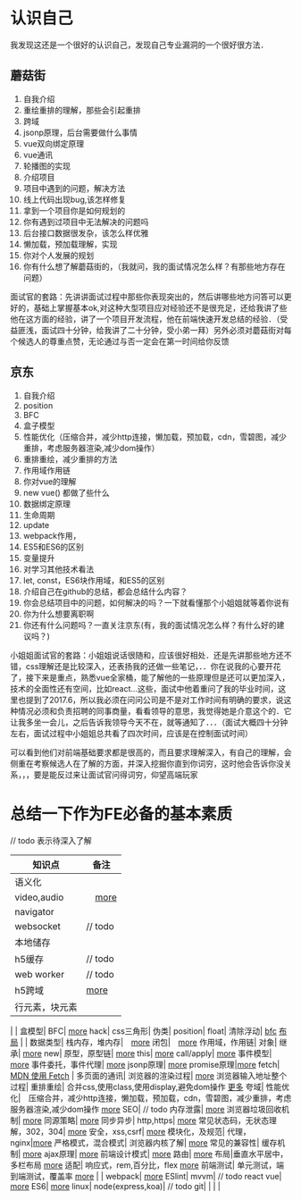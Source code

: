 # 认识自己

我发现这还是一个很好的认识自己，发现自己专业漏洞的一个很好很方法．

## 蘑菇街

1. 自我介绍
1. 重绘重排的理解，那些会引起重排
1. 跨域
1. jsonp原理，后台需要做什么事情
1. vue双向绑定原理
1. vue通讯
1. 轮播图的实现
1. 介绍项目
1. 项目中遇到的问题，解决方法
1. 线上代码出现bug,该怎样修复
1. 拿到一个项目你是如何规划的
1. 你有遇到过项目中无法解决的问题吗
1. 后台接口数据很发杂，该怎么样优雅
1. 懒加载，预加载理解，实现
1. 你对个人发展的规划
1. 你有什么想了解蘑菇街的，（我就问，我的面试情况怎么样？有那些地方存在问题）

面试官的套路：先讲讲面试过程中那些你表现突出的，然后讲哪些地方问答可以更好的，基础上掌握基本ok,对这种大型项目应对经验还不是很充足，还给我讲了些他在这方面的经验，讲了一个项目开发流程，他在前端快速开发总结的经验．（受益匪浅，面试四十分钟，给我讲了二十分钟，受小弟一拜）另外必须对蘑菇街对每个候选人的尊重点赞，无论通过与否一定会在第一时间给你反馈

## 京东

1. 自我介绍
1. position
1. BFC
1. 盒子模型
1. 性能优化（压缩合并，减少http连接，懒加载，预加载，cdn，雪碧图，减少重排，考虑服务器渲染,减少dom操作）
1. 重排重绘，减少重排的方法
1. 作用域作用链
1. 你对vue的理解
1. new vue() 都做了些什么
1. 数据绑定原理
1. 生命周期
1. update
1. webpack作用，
1. ES5和ES6的区别
1. 变量提升
1. 对学习其他技术看法
1. let, const，ES6块作用域，和ES5的区别
1. 介绍自己在github的总结，都会总结什么内容？
1. 你会总结项目中的问题，如何解决的吗？一下就看懂那个小姐姐就等着你说有
1. 你为什么想要离职啊
1. 你还有什么问题吗？一直关注京东(有，我的面试情况怎么样？有什么好的建议吗？)

小姐姐面试官的套路：小姐姐说话很随和，应该很好相处．还是先讲那些地方还不错，css理解还是比较深入，还表扬我的还做一些笔记，．．你在说我的心要开花了，接下来是重点，熟悉vue全家桶，能了解他的一些原理但是还可以更加深入，技术的全面性还有空间，比如react...这些，面试中他着重问了我的毕业时间，这里也提到了2017.6，所以我必须在问问公司是不是对工作时间有明确的要求，说这种情况必须和负责招聘的同事商量，看看领导的意思，我觉得她是介意这个的．它让我多坐一会儿，之后告诉我领导今天不在，就等通知了．．．（面试大概四十分钟左右，面试过程中小姐姐总共看了四次时间，应该是在控制面试时间）


可以看到他们对前端基础要求都是很高的，而且要求理解深入，有自己的理解，会侧重在考察候选人在了解的方面，并深入挖掘你直到你词穷，这时他会告诉你没关系，，，要是能反过来让面试官问得词穷，仰望高端玩家


# 总结一下作为FE必备的基本素质

// todo 表示待深入了解

知识点|备注
---|---
语义化|
video,audio|　[more](https://caoshengxiang.github.io/vue2_config/chapter6/video.html)
navigator|
websocket| // todo
本地储存|
h5缓存| // todo
web worker | // todo
h5跨域| [more](https://caoshengxiang.github.io/vue2_config/chapter6/kuayu.html)
行元素，块元素|
|
|
盒模型|
BFC| [more](https://caoshengxiang.github.io/vue2_config/chapter6/css-bfc.html)
hack|
css三角形|
伪类|
position|
float|
清除浮动| [bfc](https://caoshengxiang.github.io/vue2_config/chapter6/css-bfc.html) [布局](https://caoshengxiang.github.io/vue2_config/chapter6/css-buju.html)
|
|
数据类型|
栈内存，堆内存|　[more](https://caoshengxiang.github.io/vue2_config/chapter6/neicun.html)
闭包|　[more](https://caoshengxiang.github.io/vue2_config/chapter6/js-bibao.html)
作用域，作用链|
对象|
继承| [more](https://caoshengxiang.github.io/vue2_config/chapter6/js-jicheng.html)
new|
原型，原型链| [more](https://caoshengxiang.github.io/vue2_config/chapter6/js-prototype.html)
this| [more](https://caoshengxiang.github.io/vue2_config/chapter6/js-this.html)
call/apply| [more](https://caoshengxiang.github.io/vue2_config/chapter6/js-shen-ru.html)
事件模型| [more](https://caoshengxiang.github.io/vue2_config/chapter6/js-event.html)
事件委托，事件代理| [more](https://caoshengxiang.github.io/vue2_config/chapter6/js-event.html)
jsonp原理| [more](https://caoshengxiang.github.io/vue2_config/chapter6/kuayu.html)
promise原理|[more](https://caoshengxiang.github.io/vue2_config/chapter6/js-promise.html)
fetch| [MDN 使用 Fetch](https://developer.mozilla.org/zh-CN/docs/Web/API/Fetch_API/Using_Fetch)
|
多页面的通讯|
浏览器的渲染过程| [more](https://caoshengxiang.github.io/vue2_config/chapter6/chong-pai-hui.html)
浏览器输入地址整个过程|
重排重绘| 合并css,使用class,使用display,避免dom操作 [更多](https://caoshengxiang.github.io/vue2_config/chapter6/chong-pai-hui.html)
夸域|
性能优化|　压缩合并，减少http连接，懒加载，预加载，cdn，雪碧图，减少重排，考虑服务器渲染,减少dom操作 [more](https://caoshengxiang.github.io/vue2_config/chapter6/youhua.html)
SEO| // todo
内存泄露| [more](https://caoshengxiang.github.io/vue2_config/chapter6/js-bibao.html)
浏览器垃圾回收机制| [more](https://caoshengxiang.github.io/vue2_config/chapter6/js-bibao.html)
同源策略| [more](https://caoshengxiang.github.io/vue2_config/chapter6/kuayu.html)
同步异步|
http,https| [more](https://caoshengxiang.github.io/vue2_config/chapter6/http-code.html)
常见状态码，无状态理解，302，304| [more](https://caoshengxiang.github.io/vue2_config/chapter6/http-code.html)
安全，xss,csrf| [more](https://caoshengxiang.github.io/vue2_config/chapter6/web-an-quan.html)
模块化，及规范|
代理，nginx|[more](https://caoshengxiang.github.io/vue2_config/chapter6/nginx.html)
严格模式，混合模式|
浏览器内核了解| [more](https://caoshengxiang.github.io/vue2_config/chapter7/bs.html)
常见的兼容性|
缓存机制| [more](https://caoshengxiang.github.io/vue2_config/chapter6/huancun.html)
ajax原理| [more](https://caoshengxiang.github.io/vue2_config/chapter6/ajax.html)
前端设计模式| [more](https://caoshengxiang.github.io/vue2_config/chapter6/js-sheji.html)
路由| [more](https://caoshengxiang.github.io/vue2_config/chapter6/vue.html)
布局|垂直水平居中，多栏布局 [more](https://caoshengxiang.github.io/vue2_config/chapter6/css-buju.html)
适配| 响应式，rem,百分比，flex [more](https://caoshengxiang.github.io/vue2_config/chapter6/css-buju.html)
前端测试| 单元测试，端到端测试，覆盖率 [more](https://caoshengxiang.github.io/vue2_config/chapter6/test.html)
|
|
webpack| [more](https://caoshengxiang.github.io/vue2_config/chapter2/)
ESlint|
mvvm| // todo react
vue| [more](https://caoshengxiang.github.io/vue2_config/chapter6/vue.html)
ES6| [more](https://caoshengxiang.github.io/vue2_config/chapter6/es6.html)
linux|
node(express,koa)| // todo
git|
|
|
|